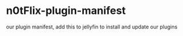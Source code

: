 # n0tFlix-plugin-manifest
our plugin manifest, add this to jellyfin to install and update our plugins
